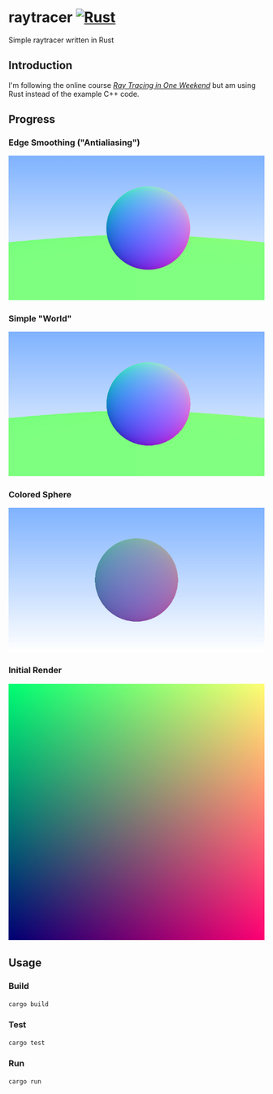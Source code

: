 # raytracer [![Rust](https://github.com/joshaustintech/raytracer/actions/workflows/rust.yml/badge.svg)](https://github.com/joshaustintech/raytracer/actions/workflows/rust.yml)

Simple raytracer written in Rust

## Introduction

I'm following the online course *[Ray Tracing in One Weekend](https://raytracing.github.io/books/RayTracingInOneWeekend.html)*
but am using Rust instead of the example C++ code.

## Progress

### Edge Smoothing ("Antialiasing")
![Edge Smoothing](render_1688099584.jpg)

### Simple "World"
![Colored Sphere](render_1688022712.jpg)

### Colored Sphere
![Colored Sphere](render_1688005594.jpg)

### Initial Render
![Initial Render](render_1687990097.jpg)

## Usage
### Build
```bash
cargo build
```
### Test
```bash
cargo test
```
### Run
```bash
cargo run
```
